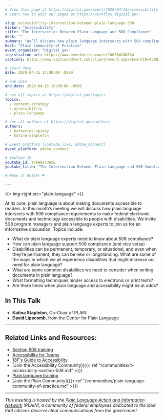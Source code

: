 ```yaml
---
# View this page at https://digital.gov/event/2020/04/15/accessibility-intersection-between-plain-language-508/
# Learn how to edit our pages at https://workflow.digital.gov

slug: accessibility-intersection-between-plain-language-508
kicker: "Accessibility"
title: "The Intersection Between Plain Language and 508 Compliance"
deck: ""
summary: "We’ll discuss how plain language intersects with 508 compliance requirements to make federal electronic documents and information technology accessible to people with disabilities."
host: "Plain Community of Practice"
event_organizer: "Digital.gov"
registration_url: https://www.eventbrite.com/e/100304240684
captions: https://www.captionedtext.com/client/event.aspx?EventID=4380373&CustomerID=321

# start date
date: 2020-04-15 14:00:00 -0500

# end date
end_date: 2020-04-15 15:00:00 -0500

# see all topics at https://digital.gov/topics
topics:
  - content-strategy
  - accessibility
  - plain-language

# see all authors at https://digital.gov/authors
authors:
  - katherine-spivey
  - katina-stapleton

# Event platform (youtube_live, adobe_connect)
event_platform: adobe_connect

# YouTube ID
youtube_id: tFkN0s7UWcE
youtube_title: "The Intersection Between Plain Language and 508 Compliance"

# Make it better ♥

---
```


{{< img-right src="plain-language" >}}

At its core, plain language is about making documents accessible to readers. In this month’s meeting we will discuss how plain language intersects with 508 compliance requirements to make federal electronic documents and technology accessible to people with disabilities. We invite 508 program managers and plain language experts to join us for an informative discussion. Topics include:

- What do plain language experts need to know about 508 compliance?
- How can plain language support 508 compliance (and vice versa)
- Disabilities can be permanent, temporary, or situational, and even when they’re permanent, they can be new or longstanding. What are some of the ways in which we all experience disabilities that might increase our need for plain language?
- What are some common disabilities we need to consider when writing documents in plain language?
- What formatting techniques hinder access to electronic or print texts?
- Are there times when plain language and accessibility might be at odds?

## In This Talk

- **Katina Stapleton**, Co-Chair of PLAIN
- **David Lipscomb**, from the Center for Plain Language

---

## Related Links and Resources:

- [Section 508 training](https://www.section508.gov/training)
- [Accessibility for Teams](https://accessibility.digital.gov/)
- [18F's Guide to Accessibility](https://accessibility.18f.gov/)
- [Join the Accessibility Community]({{< ref "/communities/it-accessibility-section-508.md" >}})
- [Plain language training](https://plainlanguage.gov/)
- [Join the Plain Community]({{< ref "/communities/plain-language-community-of-practice.md" >}})

 ---

 *This meeting is hosted by the [Plain Language Action and Information Network](https://plainlanguage.gov/) (PLAIN), a community of federal employees dedicated to the idea that citizens deserve clear communications from the government.*
